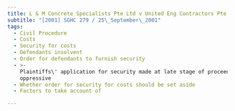 ```yaml
---
title: L & M Concrete Specialists Pte Ltd v United Eng Contractors Pte Ltd
subtitle: "[2001] SGHC 279 / 25\_September\_2001"
tags:
  - Civil Procedure
  - Costs
  - Security for costs
  - Defendants insolvent
  - Order for defendants to furnish security
  - >-
    Plaintiffs\' application for security made at late stage of proceedings and
    oppressive
  - Whether order for security for costs should be set aside
  - Factors to take account of

---
```



